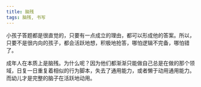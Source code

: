 ```yaml
---
title: 脑残
tags: 脑残, 书写
---
```



小孩子答题都是很直觉的，只要有一点成立的理由，都可以形成他的答案。所以，只要不是很内向的孩子，都会活跃地想，积极地抢答，哪怕逻辑不完备，哪怕错了。

成年人在本质上是脑残。为什么呢？因为他们都渐渐只能做自己总是在做的那个领域，日复一日重复着相似的行为脚本，失去了通用能力，或者懒于动用通用能力。而幼儿才是完整的脑子在活跃地动用。

